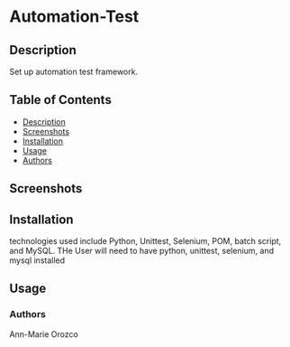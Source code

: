 # Automation-Test

## Description
Set up automation test framework.

## Table of Contents
- [Description](#description)
- [Screenshots](#screenshots)
- [Installation](#installation)
- [Usage](#usage)
- [Authors](#authors)

## Screenshots

## Installation
technologies used include Python, Unittest, Selenium, POM, batch script, and MySQL. THe User will need to have python, unittest, selenium, and mysql installed


 ## Usage 
 
 ### Authors
 Ann-Marie Orozco
 
 
